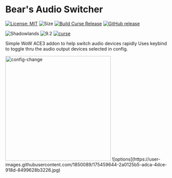 # Bear's Audio Switcher
[![License: MIT](https://img.shields.io/badge/License-MIT-yellow.svg)](https://opensource.org/licenses/MIT)
![Size](https://img.shields.io/github/repo-size/N6REJ/Bears_audio_switcher) 
[![Build Curse Release](https://github.com/N6REJ/AdiBags_Queens_Conservatory/actions/workflows/action.yml/badge.svg)](https://github.com/N6REJ/AdiBags_Queens_Conservatory/actions/workflows/action.yml) 
[![GitHub release](https://img.shields.io/github/release/N6REJ/AdiBags_Queens_Conservatory.svg)](https://GitHub.com/N6REJ/AdiBags_Queens_Conservatory/releases/)

![Shadowlands](https://img.shields.io/badge/Supports-Shadowlands-0B68D7)
![9.2](https://img.shields.io/badge/Ready_for-9.2-darkgreen)
[![curse](https://img.shields.io/badge/Curseforge_Project_ID:-446518-purple)](https://www.curseforge.com/wow/addons/Bears_audio_switcher)



Simple WoW ACE3 addon to help switch audio devices rapidly
Uses keybind to toggle thru the audio output devices selected in config.

<img width="328" alt="config-change" src="https://user-images.githubusercontent.com/1850089/175459116-c95e84a8-fe0c-4f5b-a8e5-5b9691c0ca16.png">
![options](https://user-images.githubusercontent.com/1850089/175459644-2a0125b5-adca-4dce-918d-8499628b3226.jpg)

